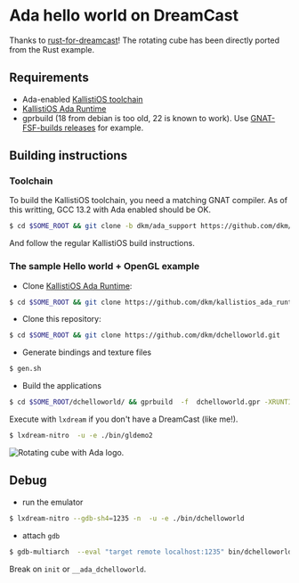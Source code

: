 # Ada hello world on DreamCast

Thanks to [rust-for-dreamcast](https://github.com/darcagn/rust-for-dreamcast/)!
The rotating cube has been directly ported from the Rust example.

## Requirements
* Ada-enabled [KallistiOS toolchain](https://github.com/dkm/KallistiOS)
* [KallistiOS Ada Runtime](https://github.com/dkm/kallistios_ada_runtime)
* gprbuild (18 from debian is too old, 22 is known to work). Use
  [GNAT-FSF-builds
  releases](https://github.com/alire-project/GNAT-FSF-builds/releases/tag/gprbuild-22.0.0-1)
  for example.

## Building instructions
### Toolchain
To build the KallistiOS toolchain, you need a matching GNAT compiler. As of this
writting, GCC 13.2 with Ada enabled should be OK.
``` sh
$ cd $SOME_ROOT && git clone -b dkm/ada_support https://github.com/dkm/KallistiOS.git
```

And follow the regular KallistiOS build instructions.

### The sample Hello world + OpenGL example
- Clone [KallistiOS Ada Runtime](https://github.com/dkm/kallistios_ada_runtime):
``` sh
$ cd $SOME_ROOT && git clone https://github.com/dkm/kallistios_ada_runtime.git
```
- Clone this repository:
``` sh
$ cd $SOME_ROOT && git clone https://github.com/dkm/dchelloworld.git
```
- Generate bindings and texture files

``` sh
$ gen.sh
```
- Build the applications
``` sh
$ cd $SOME_ROOT/dchelloworld/ && gprbuild  -f  dchelloworld.gpr -XRUNTIME_BUILD=Production
```

Execute with `lxdream` if you don't have a DreamCast (like me!).
``` sh
$ lxdream-nitro  -u -e ./bin/gldemo2
```
![Rotating cube with Ada logo.](./res/cube.gif)

## Debug

- run the emulator

``` sh
$ lxdream-nitro --gdb-sh4=1235 -n  -u -e ./bin/dchelloworld
```

- attach `gdb`

``` sh
$ gdb-multiarch  --eval "target remote localhost:1235" bin/dchelloworld
```

Break on `init` or `__ada_dchelloworld`.

